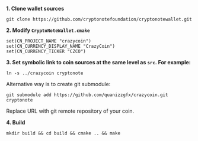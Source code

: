 **1. Clone wallet sources**

```
git clone https://github.com/cryptonotefoundation/cryptonotewallet.git
```

**2. Modify `CryptoNoteWallet.cmake`**
 
```
set(CN_PROJECT_NAME "crazycoin")
set(CN_CURRENCY_DISPLAY_NAME "CrazyCoin")
set(CN_CURRENCY_TICKER "CZCO")
```

**3. Set symbolic link to coin sources at the same level as `src`. For example:**

```
ln -s ../crazycoin cryptonote
```

Alternative way is to create git submodule:

```
git submodule add https://github.com/quanizzgfx/crazycoin.git cryptonote
```

Replace URL with git remote repository of your coin.

**4. Build**

```
mkdir build && cd build && cmake .. && make
```
